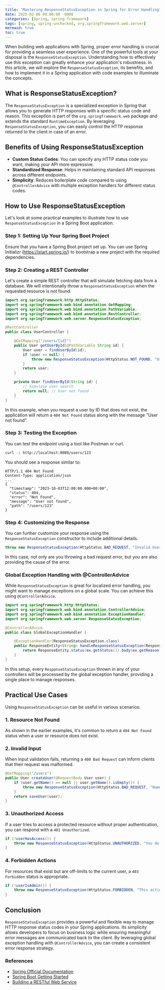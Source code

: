 ```yaml
---
title: "Mastering ResponseStatusException in Spring for Error Handling"
date: 2025-02-06 09:00:00 -0000
categories: [Spring, spring-framework]
tags: [spring, spring-unchecked, org.springframework.web.server]
mermaid: true
toc: true
---
```



When building web applications with Spring, proper error handling is crucial for providing a seamless user experience. One of the powerful tools at your disposal is the `ResponseStatusException`. Understanding how to effectively use this exception can greatly enhance your application's robustness. In this article, we will explore the `ResponseStatusException`, its benefits, and how to implement it in a Spring application with code examples to illuminate the concepts.

## What is ResponseStatusException?

The `ResponseStatusException` is a specialized exception in Spring that allows you to generate HTTP responses with a specific status code and reason. This exception is part of the `org.springframework.web` package and extends the standard `RuntimeException`. By leveraging `ResponseStatusException`, you can easily control the HTTP response returned to the client in case of an error.

## Benefits of Using ResponseStatusException

- **Custom Status Codes**: You can specify any HTTP status code you want, making your API more expressive.
- **Standardized Response**: Helps in maintaining standard API responses across different endpoints.
- **Simplicity**: Reduces boilerplate code compared to using `@ControllerAdvice` with multiple exception handlers for different status codes.

## How to Use ResponseStatusException

Let's look at some practical examples to illustrate how to use `ResponseStatusException` in a Spring Boot application.

### Step 1: Setting Up Your Spring Boot Project

Ensure that you have a Spring Boot project set up. You can use Spring Initializr (https://start.spring.io/) to bootstrap a new project with the required dependencies.

### Step 2: Creating a REST Controller

Let's create a simple REST controller that will simulate fetching data from a database. We will intentionally throw a `ResponseStatusException` when the requested resource is not found.

```java
import org.springframework.http.HttpStatus;
import org.springframework.web.bind.annotation.GetMapping;
import org.springframework.web.bind.annotation.PathVariable;
import org.springframework.web.bind.annotation.RestController;
import org.springframework.web.server.ResponseStatusException;

@RestController
public class UserController {

    @GetMapping("/users/{id}")
    public User getUserById(@PathVariable String id) {
        User user = findUserById(id);
        if (user == null) {
            throw new ResponseStatusException(HttpStatus.NOT_FOUND, "User not found");
        }
        return user;
    }

    private User findUserById(String id) {
        // Simulate user search
        return null; // User not found
    }
}
```

In this example, when you request a user by ID that does not exist, the application will return a `404 Not Found` status along with the message "User not found".

### Step 3: Testing the Exception

You can test the endpoint using a tool like Postman or curl.

```bash
curl -i http://localhost:8080/users/123
```

You should see a response similar to:

```
HTTP/1.1 404 Not Found
Content-Type: application/json
...
{
  "timestamp": "2023-10-03T12:00:00.000+00:00",
  "status": 404,
  "error": "Not Found",
  "message": "User not found",
  "path": "/users/123"
}
```

### Step 4: Customizing the Response

You can further customize your response using the `ResponseStatusException` constructor to include additional details.

```java
throw new ResponseStatusException(HttpStatus.BAD_REQUEST, "Invalid User ID", new IllegalArgumentException());
```

In this case, not only are you throwing a bad request error, but you are also providing the cause of the error.

### Global Exception Handling with @ControllerAdvice

While `ResponseStatusException` is great for localized error handling, you might want to manage exceptions on a global scale. You can achieve this using `@ControllerAdvice`.

```java
import org.springframework.http.HttpStatus;
import org.springframework.web.bind.annotation.ControllerAdvice;
import org.springframework.web.bind.annotation.ExceptionHandler;
import org.springframework.web.server.ResponseStatusException;

@ControllerAdvice
public class GlobalExceptionHandler {

    @ExceptionHandler(ResponseStatusException.class)
    public ResponseEntity<String> handleResponseStatusException(ResponseStatusException ex) {
        return ResponseEntity.status(ex.getStatus()).body(ex.getReason());
    }
}
```

In this setup, every `ResponseStatusException` thrown in any of your controllers will be processed by the global exception handler, providing a single place to manage responses.

## Practical Use Cases

Using `ResponseStatusException` can be useful in various scenarios:

### 1. Resource Not Found

As shown in the earlier examples, it's common to return a `404 Not Found` status when a user or resource does not exist.

### 2. Invalid Input

When input validation fails, returning a `400 Bad Request` can inform clients that their request was malformed.

```java
@GetMapping("/users")
public User createUser(@RequestBody User user) {
    if (user.getName() == null || user.getName().isEmpty()) {
        throw new ResponseStatusException(HttpStatus.BAD_REQUEST, "Name cannot be empty");
    }
    return saveUser(user);
}
```

### 3. Unauthorized Access

If a user tries to access a protected resource without proper authentication, you can respond with a `401 Unauthorized`.

```java
if (!userHasAccess()) {
    throw new ResponseStatusException(HttpStatus.UNAUTHORIZED, "You do not have access to this resource");
}
```

### 4. Forbidden Actions

For resources that exist but are off-limits to the current user, a `403 Forbidden` status is appropriate.

```java
if (!userIsAdmin()) {
    throw new ResponseStatusException(HttpStatus.FORBIDDEN, "This action is forbidden");
}
```

## Conclusion

`ResponseStatusException` provides a powerful and flexible way to manage HTTP response status codes in your Spring applications. Its simplicity allows developers to focus on business logic while ensuring meaningful error messages are communicated back to the client. By leveraging global exception handling with `@ControllerAdvice`, you can create a consistent error response strategy.

### References

- [Spring Official Documentation](https://docs.spring.io/spring-framework/docs/current/javadoc-api/org/springframework/web/server/ResponseStatusException.html)
- [Spring Boot Getting Started](https://spring.io/guides/gs/spring-boot/)
- [Building a RESTful Web Service](https://spring.io/guides/gs/rest-service/)